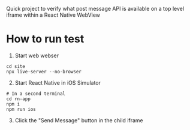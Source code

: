 Quick project to verify what post message API is available on a top level iframe within a React Native WebView
# How to run test
1. Start web webser
```shell
cd site
npx live-server --no-browser
```
2. Start React Native in iOS Simulator
```shell
# In a second terminal
cd rn-app
npm i
npm run ios
```
3. Click the "Send Message" button in the child iframe

